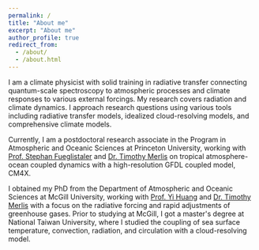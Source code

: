 ```yaml
---
permalink: /
title: "About me"
excerpt: "About me"
author_profile: true
redirect_from: 
  - /about/
  - /about.html
---
```


I am a climate physicist with solid training in radiative transfer connecting quantum-scale spectroscopy to atmospheric processes and climate responses to various external forcings. My research covers radiation and climate dynamics. I approach research questions using various tools including radiative transfer models, idealized cloud-resolving models, and comprehensive climate models.

Currently, I am a postdoctoral research associate in the Program in Atmospheric and Oceanic Sciences at Princeton University, working with [Prof. Stephan Fueglistaler](https://fueglistaler.princeton.edu/) and [Dr. Timothy Merlis](https://timothymerlis.com/) on tropical atmosphere-ocean coupled dynamics with a high-resolution GFDL coupled model, CM4X.

I obtained my PhD from the Department of Atmospheric and Oceanic Sciences at McGill University, working with [Prof. Yi Huang](https://huanggroup.wordpress.com/) and [Dr. Timothy Merlis](https://timothymerlis.com/) with a focus on the radiative forcing and rapid adjustments of greenhouse gases. Prior to studying at McGill, I got a master's degree at National Taiwan University, where I studied the coupling of sea surface temperature, convection, radiation, and circulation with a cloud-resolving model. 

<br/>


<!---

Refereed Publications
------
**Chen, Y.-T.**, T. M. Merlis, and Y. Huang (2024). The cause of negative CO<sub>2</sub> forcing at the top-of-atmosphere: the role of stratospheric vs. tropospheric temperature inversions. *Geophysical Research Letters*, **51**, e2023GL106433, doi:10.1029/2023GL106433. [**Official version**](https://doi.org/10.1029/2023GL106433)

**Chen, Y.-T.**, Y. Huang, and T. M. Merlis (2023). The global patterns of instantaneous CO<sub>2</sub> forcing at the top-of-atmosphere and surface. *J. Climate*, **36**, 6331–6347, doi.org/10.1175/JCLI-D-22-0708.1.  [**Official version**](https://doi.org/10.1175/JCLI-D-22-0708.1)

**Chen, Y.-T.**, and C.-M. Wu (2019). The role of interactive SST in the cloud-resolving simulations of aggregated convection. *J. Adv. Model. Earth Syst.*, **11**, 3321-3340. doi:10.1029/2019MS001762.  [**Official version**](https://agupubs.onlinelibrary.wiley.com/doi/full/10.1029/2019MS001762)

-->
